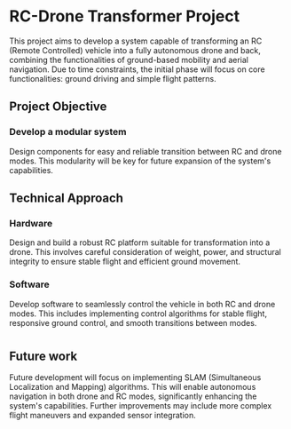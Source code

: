# **RC-Drone Transformer Project**


This project aims to develop a system capable of transforming an RC (Remote Controlled) vehicle into a fully autonomous drone and back, combining the functionalities of ground-based mobility and aerial navigation.  Due to time constraints, the initial phase will focus on core functionalities: ground driving and simple flight patterns.


## Project Objective

### Develop a modular system
    
 Design components for easy and reliable transition between RC and drone modes.  This modularity will be key for future expansion of the system's capabilities.


## Technical Approach

### Hardware
    
 Design and build a robust RC platform suitable for transformation into a drone.  This involves careful consideration of weight, power, and structural integrity to ensure stable flight and efficient ground movement.


### Software
    
 Develop software to seamlessly control the vehicle in both RC and drone modes. This includes implementing control algorithms for stable flight, responsive ground control, and smooth transitions between modes.

#
## Future work
 
 Future development will focus on implementing SLAM (Simultaneous Localization and Mapping) algorithms. This will enable autonomous navigation in both drone and RC modes, significantly enhancing the system's capabilities.  Further improvements may include more complex flight maneuvers and expanded sensor integration.